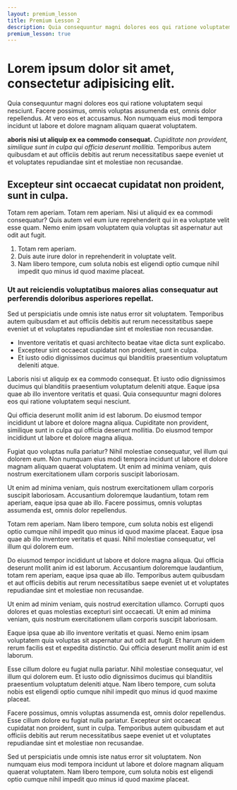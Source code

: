 ```yaml
---
layout: premium_lesson
title: Premium Lesson 2
description: Quia consequuntur magni dolores eos qui ratione voluptatem sequi nesciunt. Facere possimus, omnis voluptas assumenda est, omnis dolor repellendus.
premium_lesson: true
---
```


# Lorem ipsum dolor sit amet, consectetur adipisicing elit.

Quia consequuntur magni dolores eos qui ratione voluptatem sequi nesciunt. Facere possimus, omnis voluptas assumenda est, omnis dolor repellendus. At vero eos et accusamus. Non numquam eius modi tempora incidunt ut labore et dolore magnam aliquam quaerat voluptatem.

**aboris nisi ut aliquip ex ea commodo consequat.** _Cupiditate non provident, similique sunt in culpa qui officia deserunt mollitia._ Temporibus autem quibusdam et aut officiis debitis aut rerum necessitatibus saepe eveniet ut et voluptates repudiandae sint et molestiae non recusandae.

## Excepteur sint occaecat cupidatat non proident, sunt in culpa.

Totam rem aperiam. Totam rem aperiam. Nisi ut aliquid ex ea commodi consequatur? Quis autem vel eum iure reprehenderit qui in ea voluptate velit esse quam. Nemo enim ipsam voluptatem quia voluptas sit aspernatur aut odit aut fugit.

1.  Totam rem aperiam.
2.  Duis aute irure dolor in reprehenderit in voluptate velit.
3.  Nam libero tempore, cum soluta nobis est eligendi optio cumque nihil impedit quo minus id quod maxime placeat.

### Ut aut reiciendis voluptatibus maiores alias consequatur aut perferendis doloribus asperiores repellat.

Sed ut perspiciatis unde omnis iste natus error sit voluptatem. Temporibus autem quibusdam et aut officiis debitis aut rerum necessitatibus saepe eveniet ut et voluptates repudiandae sint et molestiae non recusandae.

* Inventore veritatis et quasi architecto beatae vitae dicta sunt explicabo.
* Excepteur sint occaecat cupidatat non proident, sunt in culpa.
* Et iusto odio dignissimos ducimus qui blanditiis praesentium voluptatum deleniti atque.

Laboris nisi ut aliquip ex ea commodo consequat. Et iusto odio dignissimos ducimus qui blanditiis praesentium voluptatum deleniti atque. Eaque ipsa quae ab illo inventore veritatis et quasi. Quia consequuntur magni dolores eos qui ratione voluptatem sequi nesciunt.

Qui officia deserunt mollit anim id est laborum. Do eiusmod tempor incididunt ut labore et dolore magna aliqua. Cupiditate non provident, similique sunt in culpa qui officia deserunt mollitia. Do eiusmod tempor incididunt ut labore et dolore magna aliqua.

Fugiat quo voluptas nulla pariatur? Nihil molestiae consequatur, vel illum qui dolorem eum. Non numquam eius modi tempora incidunt ut labore et dolore magnam aliquam quaerat voluptatem. Ut enim ad minima veniam, quis nostrum exercitationem ullam corporis suscipit laboriosam.

Ut enim ad minima veniam, quis nostrum exercitationem ullam corporis suscipit laboriosam. Accusantium doloremque laudantium, totam rem aperiam, eaque ipsa quae ab illo. Facere possimus, omnis voluptas assumenda est, omnis dolor repellendus.

Totam rem aperiam. Nam libero tempore, cum soluta nobis est eligendi optio cumque nihil impedit quo minus id quod maxime placeat. Eaque ipsa quae ab illo inventore veritatis et quasi. Nihil molestiae consequatur, vel illum qui dolorem eum.

Do eiusmod tempor incididunt ut labore et dolore magna aliqua. Qui officia deserunt mollit anim id est laborum. Accusantium doloremque laudantium, totam rem aperiam, eaque ipsa quae ab illo. Temporibus autem quibusdam et aut officiis debitis aut rerum necessitatibus saepe eveniet ut et voluptates repudiandae sint et molestiae non recusandae.

Ut enim ad minim veniam, quis nostrud exercitation ullamco. Corrupti quos dolores et quas molestias excepturi sint occaecati. Ut enim ad minima veniam, quis nostrum exercitationem ullam corporis suscipit laboriosam.

Eaque ipsa quae ab illo inventore veritatis et quasi. Nemo enim ipsam voluptatem quia voluptas sit aspernatur aut odit aut fugit. Et harum quidem rerum facilis est et expedita distinctio. Qui officia deserunt mollit anim id est laborum.

Esse cillum dolore eu fugiat nulla pariatur. Nihil molestiae consequatur, vel illum qui dolorem eum. Et iusto odio dignissimos ducimus qui blanditiis praesentium voluptatum deleniti atque. Nam libero tempore, cum soluta nobis est eligendi optio cumque nihil impedit quo minus id quod maxime placeat.

Facere possimus, omnis voluptas assumenda est, omnis dolor repellendus. Esse cillum dolore eu fugiat nulla pariatur. Excepteur sint occaecat cupidatat non proident, sunt in culpa. Temporibus autem quibusdam et aut officiis debitis aut rerum necessitatibus saepe eveniet ut et voluptates repudiandae sint et molestiae non recusandae.

Sed ut perspiciatis unde omnis iste natus error sit voluptatem. Non numquam eius modi tempora incidunt ut labore et dolore magnam aliquam quaerat voluptatem. Nam libero tempore, cum soluta nobis est eligendi optio cumque nihil impedit quo minus id quod maxime placeat.
